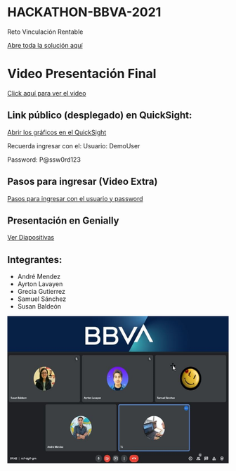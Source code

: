 # HACKATHON-BBVA-2021
Reto Vinculación Rentable

[Abre toda la solución aquí](https://docs.google.com/document/d/1SLS4JdXuioABAI0RHXuvM8ggmdB6qpJi1HfgZd40vGU/edit?usp=sharing)


# Video Presentación Final
[Click aquí para ver el video](https://www.loom.com/share/816018e3c6ea4f9ca12b67b7622b3927)

## Link público (desplegado) en QuickSight:
[Abrir los gráficos en el QuickSight](https://2ub8uo9fzf.execute-api.us-east-2.amazonaws.com/test/embed-sample#)

Recuerda ingresar con el:
Usuario: DemoUser

Password: P@ssw0rd123

## Pasos para ingresar (Video Extra)
[Pasos para ingresar con el usuario y password](https://www.loom.com/share/56910b9e2f694fde9bc6a95bd4eedae6)

## Presentación en Genially
[Ver Diapositivas](https://view.genial.ly/6174f6f548d1740ddde1a1bb)

## Integrantes:
* André Mendez
* Ayrton Lavayen
* Grecia Gutierrez
* Samuel Sánchez
* Susan Baldeón

![Integrantes del equipo: winteam](https://github.com/GreciaGA/HACKATHON-BBVA-2021/blob/main/public/build/images/fotogrupal.jpg)


